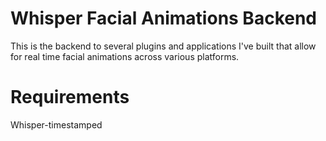 # Whisper Facial Animations Backend
This is the backend to several plugins and applications I've built that allow for real time facial animations across various platforms.

# Requirements
Whisper-timestamped